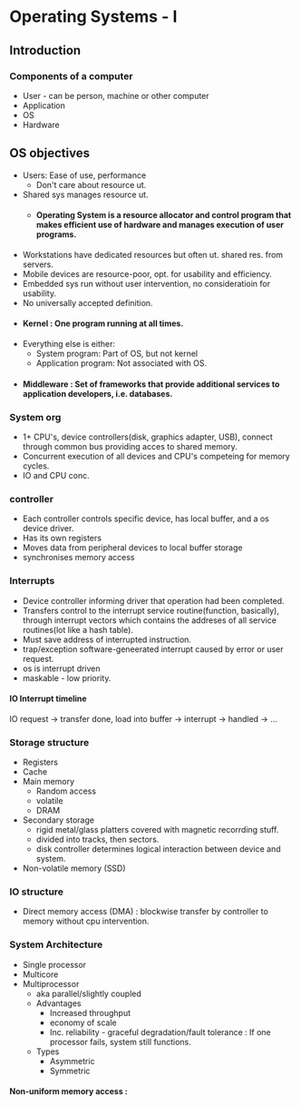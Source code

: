 # Operating Systems - I

## Introduction

### Components of a computer
- User - can be person, machine or other computer
- Application
- OS
- Hardware

## OS objectives
- Users: Ease of use, performance
  - Don't care about resource ut.
- Shared sys manages resource ut.
  - #### Operating System is a resource allocator and control program that makes efficient use of hardware and manages execution of user programs.
- Workstations have dedicated resources but often ut. shared res. from servers.
- Mobile devices are resource-poor, opt. for usability and efficiency.
- Embedded sys run without user intervention, no consideratioin for usability.
- No universally accepted definition.
- #### Kernel : One program running at all times.
- Everything else is either:
  - System program: Part of OS, but not kernel
  - Application program: Not associated with OS.
- #### Middleware : Set of frameworks that provide additional services to application developers, i.e. databases.

### System org
- 1+ CPU's, device controllers(disk, graphics adapter, USB), connect through common bus providing acces to shared memory.
- Concurrent execution of all devices and CPU's competeing for memory cycles.
- IO and CPU conc.

### controller
- Each controller controls specific device, has local buffer, and a os device driver. 
- Has its own registers
- Moves data from peripheral devices to local buffer storage
- synchronises memory access

### Interrupts
- Device controller informing driver that operation had been completed.
- Transfers control to the interrupt service routine(function, basically), through interrupt vectors which contains the addreses of all service routines(lot like a hash table).
- Must save address of interrupted instruction.
- trap/exception software-geneerated interrupt caused by error or user request.
- os is interrupt driven
- maskable - low priority.

#### IO Interrupt timeline
IO request -> transfer done, load into buffer -> interrupt -> handled -> ...

### Storage structure
- Registers
- Cache
- Main memory
  - Random access
  - volatile
  - DRAM
- Secondary storage
  - rigid metal/glass platters covered with magnetic recorrding stuff.
  - divided into tracks, then sectors.
  - disk controller determines logical interaction between device and system.
- Non-volatile memory (SSD)
### IO structure
- Direct memory access (DMA) : blockwise transfer by controller to memory without cpu intervention.

### System Architecture
- Single processor
- Multicore
- Multiprocessor
  - aka parallel/slightly coupled
  - Advantages
    - Increased throughput
    - economy of scale
    - Inc. reliability - graceful degradation/fault tolerance : If one processor fails, system still functions.
  - Types
    - Asymmetric 
    - Symmetric

#### Non-uniform memory access : 
